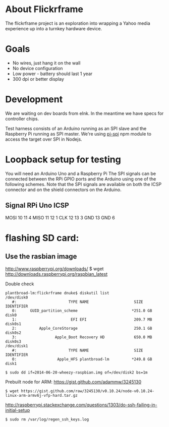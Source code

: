 # About Flickrframe

The flickrframe project is an exploration into wrapping a Yahoo media experience up into a
turnkey hardware device.

# Goals

- No wires, just hang it on the wall
- No device configuration
- Low power - battery should last 1 year
- 300 dpi or better display

# Development

We are waiting on dev boards from eInk. In the meantime we have specs for controller chips.

Test harness consists of an Arduino running as an SPI slave and the Raspberry Pi running as SPI master.
We're using [pi-spi](https://www.npmjs.org/package/pi-spi) npm module to access the target over SPI in Nodejs.

# Loopback setup for testing

You will need an Arduino Uno and a Raspberry Pi
The SPI signals can be connected between the RPi GPIO ports and the Arduino using one of the following
schemes. Note that the SPI signals are available on both the ICSP connector and on the shield connectors
on the Arduino.

Signal      RPi      Uno    ICSP
---------------------------------
MOSI        10       11     4
MISO        11       12     1
CLK         12       13     3
GND         13       GND    6  

# flashing SD card:

## Use the rasbian image 
http://www.raspberrypi.org/downloads/
$ wget http://downloads.raspberrypi.org/raspbian_latest

Double check

    plantbroad-lm:flickrframe dnuke$ diskutil list
    /dev/disk0
       #:                       TYPE NAME                    SIZE       IDENTIFIER
       0:      GUID_partition_scheme                        *251.0 GB   disk0
       1:                        EFI EFI                     209.7 MB   disk0s1
       2:          Apple_CoreStorage                         250.1 GB   disk0s2
       3:                 Apple_Boot Recovery HD             650.0 MB   disk0s3
    /dev/disk1
       #:                       TYPE NAME                    SIZE       IDENTIFIER
       0:                  Apple_HFS plantbroad-lm          *249.8 GB   disk1

    $ sudo dd if=2014-06-20-wheezy-raspbian.img of=/dev/disk2 bs=1m


Prebuilt node for ARM:
https://gist.github.com/adammw/3245130

    $ wget https://gist.github.com/raw/3245130/v0.10.24/node-v0.10.24-linux-arm-armv6j-vfp-hard.tar.gz

http://raspberrypi.stackexchange.com/questions/1303/do-ssh-failing-in-initial-setup
    
    $ sudo rm /var/log/regen_ssh_keys.log
